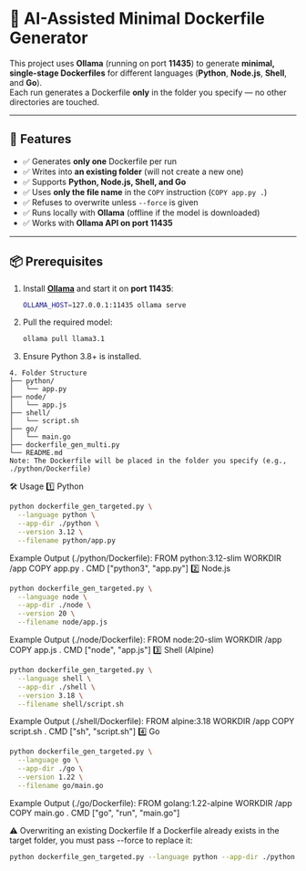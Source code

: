 # 🐳 AI-Assisted Minimal Dockerfile Generator

This project uses **Ollama** (running on port **11435**) to generate **minimal, single-stage Dockerfiles** for different languages (**Python**, **Node.js**, **Shell**, and **Go**).  
Each run generates a Dockerfile **only** in the folder you specify — no other directories are touched.

---

## 🚀 Features
- ✅ Generates **only one** Dockerfile per run
- ✅ Writes into **an existing folder** (will not create a new one)
- ✅ Supports **Python, Node.js, Shell, and Go**
- ✅ Uses **only the file name** in the `COPY` instruction (`COPY app.py .`)
- ✅ Refuses to overwrite unless `--force` is given
- ✅ Runs locally with **Ollama** (offline if the model is downloaded)
- ✅ Works with **Ollama API on port 11435**

---

## 📦 Prerequisites
1. Install **[Ollama](https://ollama.com/download)** and start it on **port 11435**:
   ```bash
   OLLAMA_HOST=127.0.0.1:11435 ollama serve
   ```
2. Pull the required model:
   ```bash
   ollama pull llama3.1
   ```
3. Ensure Python 3.8+ is installed.
```
4. Folder Structure
├── python/
│   └── app.py
├── node/
│   └── app.js
├── shell/
│   └── script.sh
├── go/
│   └── main.go
├── dockerfile_gen_multi.py
└── README.md
Note: The Dockerfile will be placed in the folder you specify (e.g., ./python/Dockerfile)
```

🛠 Usage
1️⃣ Python
```bash
python dockerfile_gen_targeted.py \
  --language python \
  --app-dir ./python \
  --version 3.12 \
  --filename python/app.py
```
Example Output (./python/Dockerfile):
FROM python:3.12-slim
WORKDIR /app
COPY app.py .
CMD ["python3", "app.py"]
2️⃣ Node.js
```bash
python dockerfile_gen_targeted.py \
  --language node \
  --app-dir ./node \
  --version 20 \
  --filename node/app.js
```
Example Output (./node/Dockerfile):
FROM node:20-slim
WORKDIR /app
COPY app.js .
CMD ["node", "app.js"]
3️⃣ Shell (Alpine)
```bash
python dockerfile_gen_targeted.py \
  --language shell \
  --app-dir ./shell \
  --version 3.18 \
  --filename shell/script.sh
```
Example Output (./shell/Dockerfile):
FROM alpine:3.18
WORKDIR /app
COPY script.sh .
CMD ["sh", "script.sh"]
4️⃣ Go
```bash
python dockerfile_gen_targeted.py \
  --language go \
  --app-dir ./go \
  --version 1.22 \
  --filename go/main.go
```
Example Output (./go/Dockerfile):
FROM golang:1.22-alpine
WORKDIR /app
COPY main.go .
CMD ["go", "run", "main.go"]

⚠ Overwriting an existing Dockerfile
If a Dockerfile already exists in the target folder, you must pass --force to replace it:
```bash
python dockerfile_gen_targeted.py --language python --app-dir ./python --force
```


